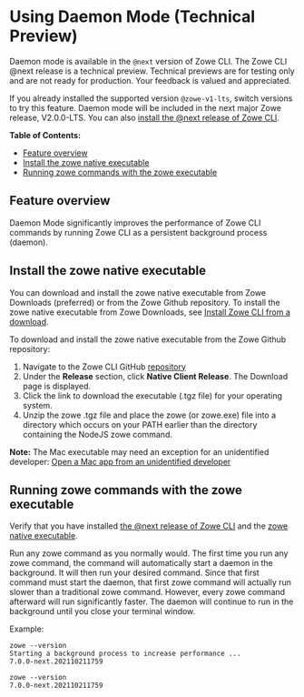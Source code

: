 # Using Daemon Mode (Technical Preview)

<Badge text="Technical Preview"/> Daemon mode is available in the `@next` version of Zowe CLI. The Zowe CLI @next release is a technical preview. Technical previews are for testing only and are not ready for production. Your feedback is valued and appreciated.

If you already installed the supported version `@zowe-v1-lts`, switch versions to try this feature. Daemon mode will be included in the next major Zowe release, V2.0.0-LTS. You can also [install the @next release of Zowe CLI](cli-install-cli-next.md#install-zowe-cli-from-a-download).

**Table of Contents:**

- [Feature overview](#feature-overview)
- [Install the zowe native executable](#install-the-zowe-native-executable)
- [Running zowe commands with the zowe executable](#running-zowe-commands-with-zowe-executable)

## Feature overview

Daemon Mode significantly improves the performance of Zowe CLI commands by running Zowe CLI as a persistent background process (daemon).

## Install the zowe native executable

You can download and install the zowe native executable from Zowe Downloads (preferred) or from the Zowe Github repository. To install the zowe native executable from Zowe Downloads, see [Install Zowe CLI from a download](cli-install-cli-next.md#install-zowe-cli-from-a-download).

To download and install the zowe native executable from the Zowe Github repository:

1. Navigate to the Zowe CLI GitHub [repository](https://github.com/zowe/zowe-cli)
2. Under the **Release** section, click **Native Client Release**.
   The Download page is displayed.
3. Click the link to download the executable (.tgz file) for your operating system.
4. Unzip the zowe .tgz file and place the zowe (or zowe.exe) file into a directory which occurs on your PATH earlier than the directory containing the NodeJS zowe command.

**Note:** The Mac executable may need an exception for an unidentified developer: [Open a Mac app from an unidentified developer](https://support.apple.com/guide/mac-help/open-a-mac-app-from-an-unidentified-developer-mh40616/mac)

## Running zowe commands with the zowe executable

Verify that you have installed [the @next release of Zowe CLI](cli-install-cli-next.md) and the [zowe native executable](#install-the-zowex-native-executable).

Run any zowe command as you normally would. The first time you run any zowe command, the command will automatically start a daemon in the background. It will then run your desired command. Since that first command must start the daemon, that first zowe command will actually run slower than a traditional zowe command. However, every zowe command afterward will run significantly faster. The daemon will continue to run in the background until you close your terminal window.

Example:

```text
zowe --version
Starting a background process to increase performance ...
7.0.0-next.202110211759

zowe --version
7.0.0-next.202110211759
```
